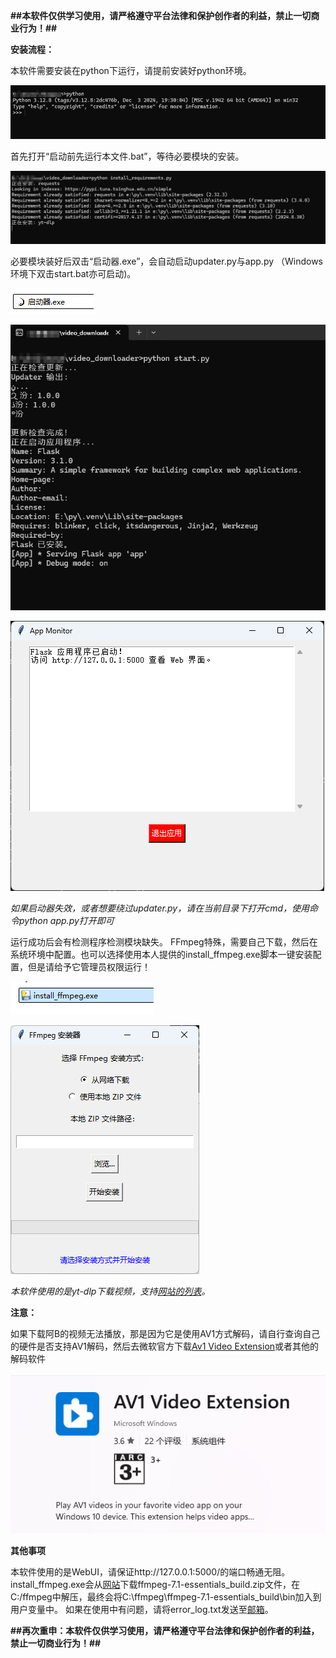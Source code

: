 **##本软件仅供学习使用，请严格遵守平台法律和保护创作者的利益，禁止一切商业行为！##**

**安装流程：**

本软件需要安装在python下运行，请提前安装好python环境。

![image](https://github.com/Thompson0075/Video_Downloader/blob/picture/image-20241217014319633.png)

首先打开“启动前先运行本文件.bat”，等待必要模块的安装。

![image](https://github.com/Thompson0075/Video_Downloader/blob/picture/image-20241217013802495.png)

必要模块装好后双击“启动器.exe”，会自动启动updater.py与app.py （Windows环境下双击start.bat亦可启动)。

![image](https://github.com/Thompson0075/Video_Downloader/blob/picture/image-20241217013936176.png)

![image](https://github.com/Thompson0075/Video_Downloader/blob/picture/image-20241217013908911.png)

![image](https://github.com/Thompson0075/Video_Downloader/blob/picture/image-20241217014212052.png)

*如果启动器失效，或者想要绕过updater.py，请在当前目录下打开cmd，使用命令python app.py打开即可*

运行成功后会有检测程序检测模块缺失。
FFmpeg特殊，需要自己下载，然后在系统环境中配置。也可以选择使用本人提供的install_ffmpeg.exe脚本一键安装配置，但是请给予它管理员权限运行！

![image](https://github.com/Thompson0075/Video_Downloader/blob/picture/image-20241217014127343.png)

![image](https://github.com/Thompson0075/Video_Downloader/blob/picture/image-20241217014146570.png)


*本软件使用的是yt-dlp下载视频，支持[网站的列表](https://github.com/yt-dlp/yt-dlp/blob/master/supportedsites.md)。*

**注意：**

如果下载阿B的视频无法播放，那是因为它是使用AV1方式解码，请自行查询自己的硬件是否支持AV1解码，然后去微软官方下载[Av1 Video Extension](https://apps.microsoft.com/detail/9mvzqvxjbq9v?hl=zh-cn&gl=US)或者其他的解码软件

![image](https://github.com/Thompson0075/Video_Downloader/blob/picture/image-20241217012805235.png)

**其他事项**

本软件使用的是WebUI，请保证http://127.0.0.1:5000/的端口畅通无阻。
install_ffmpeg.exe会从[网站](https://www.gyan.dev/ffmpeg/builds/ffmpeg-release-essentials.zip)下载ffmpeg-7.1-essentials_build.zip文件，在C:/ffmpeg中解压，最终会将C:\ffmpeg\ffmpeg-7.1-essentials_build\bin加入到用户变量中。
如果在使用中有问题，请将error_log.txt发送至[邮箱](mailto:huyiran0075@gmail.com)。

**##再次重申：本软件仅供学习使用，请严格遵守平台法律和保护创作者的利益，禁止一切商业行为！##**
